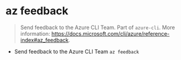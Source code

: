 # az feedback
> Send feedback to the Azure CLI Team.
> Part of `azure-cli`.
> More information: <https://docs.microsoft.com/cli/azure/reference-index#az_feedback>.

- Send feedback to the Azure CLI Team
`az feedback`
